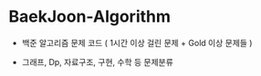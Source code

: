 # BaekJoon-Algorithm

- 백준 알고리즘 문제 코드 ( 1시간 이상 걸린 문제 + Gold 이상 문제들 )

- 그래프, Dp, 자료구조, 구현, 수학 등 문제분류



